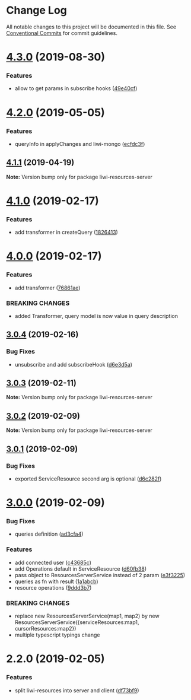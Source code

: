 # Change Log

All notable changes to this project will be documented in this file.
See [Conventional Commits](https://conventionalcommits.org) for commit guidelines.

# [4.3.0](https://github.com/liwijs/liwi/compare/liwi-resources-server@4.2.0...liwi-resources-server@4.3.0) (2019-08-30)


### Features

* allow to get params in subscribe hooks ([49e40cf](https://github.com/liwijs/liwi/commit/49e40cf))





# [4.2.0](https://github.com/liwijs/liwi/compare/liwi-resources-server@4.1.1...liwi-resources-server@4.2.0) (2019-05-05)


### Features

* queryInfo in applyChanges and liwi-mongo ([ecfdc3f](https://github.com/liwijs/liwi/commit/ecfdc3f))





## [4.1.1](https://github.com/liwijs/liwi/compare/liwi-resources-server@4.1.0...liwi-resources-server@4.1.1) (2019-04-19)

**Note:** Version bump only for package liwi-resources-server





# [4.1.0](https://github.com/liwijs/liwi/compare/liwi-resources-server@4.0.0...liwi-resources-server@4.1.0) (2019-02-17)


### Features

* add transformer in createQuery ([1826413](https://github.com/liwijs/liwi/commit/1826413))





# [4.0.0](https://github.com/liwijs/liwi/compare/liwi-resources-server@3.0.4...liwi-resources-server@4.0.0) (2019-02-17)


### Features

* add transformer ([76861ae](https://github.com/liwijs/liwi/commit/76861ae))


### BREAKING CHANGES

* added Transformer, query model is now value in query description





## [3.0.4](https://github.com/liwijs/liwi/compare/liwi-resources-server@3.0.3...liwi-resources-server@3.0.4) (2019-02-16)


### Bug Fixes

* unsubscribe and add subscribeHook ([d6e3d5a](https://github.com/liwijs/liwi/commit/d6e3d5a))





## [3.0.3](https://github.com/liwijs/liwi/compare/liwi-resources-server@3.0.2...liwi-resources-server@3.0.3) (2019-02-11)

**Note:** Version bump only for package liwi-resources-server





## [3.0.2](https://github.com/liwijs/liwi/compare/liwi-resources-server@3.0.1...liwi-resources-server@3.0.2) (2019-02-09)

**Note:** Version bump only for package liwi-resources-server





## [3.0.1](https://github.com/liwijs/liwi/compare/liwi-resources-server@3.0.0...liwi-resources-server@3.0.1) (2019-02-09)


### Bug Fixes

* exported ServiceResource second arg is optional ([d6c282f](https://github.com/liwijs/liwi/commit/d6c282f))





# [3.0.0](https://github.com/liwijs/liwi/compare/liwi-resources-server@2.2.0...liwi-resources-server@3.0.0) (2019-02-09)


### Bug Fixes

* queries definition ([ad3cfa4](https://github.com/liwijs/liwi/commit/ad3cfa4))


### Features

* add connected user ([c43685c](https://github.com/liwijs/liwi/commit/c43685c))
* add Operations default in ServiceResource ([d60fb38](https://github.com/liwijs/liwi/commit/d60fb38))
* pass object to ResourcesServerService instead of 2 param ([e3f3225](https://github.com/liwijs/liwi/commit/e3f3225))
* queries as fn with result ([1a1abcb](https://github.com/liwijs/liwi/commit/1a1abcb))
* resource operations ([9ddd3b7](https://github.com/liwijs/liwi/commit/9ddd3b7))


### BREAKING CHANGES

* replace new ResourcesServerService(map1, map2) by new ResourcesServerService({serviceResources:map1, cursorResources:map2})
* multiple typescript typings change





# 2.2.0 (2019-02-05)


### Features

* split liwi-resources into server and client ([df73bf9](https://github.com/liwijs/liwi/commit/df73bf9))
